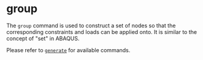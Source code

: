 # group

The `group` command is used to construct a set of nodes so that the corresponding constraints and loads can be applied onto. It is similar to the concept of "set" in ABAQUS.

Please refer to [`generate`](generate.md) for available commands.
